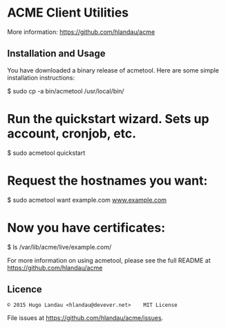 # ACME Client Utilities

More information: <https://github.com/hlandau/acme>

## Installation and Usage

You have downloaded a binary release of acmetool. Here are some simple
installation instructions:

  $ sudo cp -a bin/acmetool /usr/local/bin/

  # Run the quickstart wizard. Sets up account, cronjob, etc.
  $ sudo acmetool quickstart

  # Request the hostnames you want:
  $ sudo acmetool want example.com www.example.com

  # Now you have certificates:
  $ ls /var/lib/acme/live/example.com/

For more information on using acmetool, please see the full README at
  https://github.com/hlandau/acme

## Licence

    © 2015 Hugo Landau <hlandau@devever.net>    MIT License

File issues at <https://github.com/hlandau/acme/issues>.
